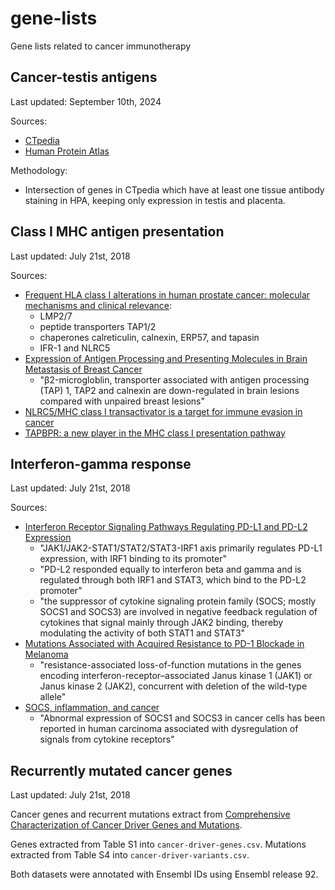 # gene-lists

Gene lists related to cancer immunotherapy

## Cancer-testis antigens

Last updated: September 10th, 2024

Sources:

- [CTpedia](http://www.cta.lncc.br/)
- [Human Protein Atlas](https://www.proteinatlas.org/)

Methodology:

- Intersection of genes in CTpedia which have at least one tissue antibody staining in HPA, keeping only expression in testis and placenta.

## Class I MHC antigen presentation

Last updated: July 21st, 2018

Sources:

- [Frequent HLA class I alterations in human prostate cancer: molecular mechanisms and clinical relevance](https://link.springer.com/article/10.1007/s00262-015-1774-5):
  - LMP2/7
  - peptide transporters TAP1/2
  - chaperones calreticulin, calnexin, ERP57, and tapasin
  - IFR-1 and NLRC5
- [Expression of Antigen Processing and Presenting Molecules in Brain Metastasis of Breast Cancer](https://www.ncbi.nlm.nih.gov/pmc/articles/PMC3365630/)
  - "β2-microgloblin, transporter associated with antigen processing (TAP) 1, TAP2 and calnexin are down-regulated in brain lesions compared with unpaired breast lesions"
- [NLRC5/MHC class I transactivator is a target for immune evasion in cancer](http://www.pnas.org/content/early/2016/05/05/1602069113.short)
- [TAPBPR: a new player in the MHC class I presentation pathway](https://www.ncbi.nlm.nih.gov/pubmed/25720504)

## Interferon-gamma response

Last updated: July 21st, 2018

Sources:

- [Interferon Receptor Signaling Pathways Regulating PD-L1 and PD-L2 Expression](https://www.sciencedirect.com/science/article/pii/S2211124717305259)
  - "JAK1/JAK2-STAT1/STAT2/STAT3-IRF1 axis primarily regulates PD-L1 expression, with IRF1 binding to its promoter"
  - "PD-L2 responded equally to interferon beta and gamma and is regulated through both IRF1 and STAT3, which bind to the PD-L2 promoter"
  - "the suppressor of cytokine signaling protein family (SOCS; mostly SOCS1 and SOCS3) are involved in negative feedback regulation of cytokines that signal mainly through JAK2 binding, thereby modulating the activity of both STAT1 and STAT3"
- [Mutations Associated with Acquired Resistance to PD-1 Blockade in Melanoma](https://www.nejm.org/doi/full/10.1056/NEJMoa1604958)
  - "resistance-associated loss-of-function mutations in the genes encoding interferon-receptor–associated Janus kinase 1 (JAK1) or Janus kinase 2 (JAK2), concurrent with deletion of the wild-type allele"
- [SOCS, inflammation, and cancer](https://www.ncbi.nlm.nih.gov/pmc/articles/PMC3772102/)
  - "Abnormal expression of SOCS1 and SOCS3 in cancer cells has been reported in human carcinoma associated with dysregulation of signals from cytokine receptors"

## Recurrently mutated cancer genes

Last updated: July 21st, 2018

Cancer genes and recurrent mutations extract from [Comprehensive Characterization of Cancer Driver Genes and Mutations](<https://www.cell.com/cell/fulltext/S0092-8674(18)30237-X>).

Genes extracted from Table S1 into `cancer-driver-genes.csv`. Mutations extracted from Table S4 into `cancer-driver-variants.csv`.

Both datasets were annotated with Ensembl IDs using Ensembl release 92.
